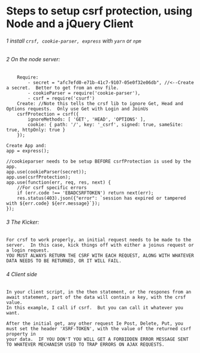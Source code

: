 #  Steps to setup csrf protection, using Node and a jQuery Client

###### 1   install `crsf, cookie-parser, express` with `yarn` or `npm`
###### 2   On the node server:
```
    Require:
        - secret = "afc7efd0-e71b-41c7-9107-05e0f32e06db", //<--Create a secret.  Better to get from an env file.
        - cookieParser = require('cookie-parser'),
        - csrf = require('csurf')
    Create: //Note this tells the crsf lib to ignore Get, Head and Options requests.  Only use Get with Login and JoinUs
    csrfProtection = csrf({
        ignoreMethods: [ 'GET', 'HEAD', 'OPTIONS' ],
        cookie: { path: '/', key: '_csrf', signed: true, sameSite: true, httpOnly: true }
    });
```
    Create App and:
    app = express();

    //cookieparser needs to be setup BEFORE csrfProtection is used by the app.
    app.use(cookieParser(secret));
    app.use(csrfProtection);
    app.use(function(err, req, res, next) {
        //For csrf specific errors
        if (err.code !== 'EBADCSRFTOKEN') return next(err);
        res.status(403).json({"error": `session has expired or tampered with ${err.code} ${err.message}`});
    });

###### 3   The Kicker:
    For crsf to work properly, an initial request needs to be made to the server.  In this case, kick things off with either a joinus request or a login request.
    YOU MUST ALWAYS RETURN THE CSRF WITH EACH REQUEST, ALONG WITH WHATEVER DATA NEEDS TO BE RETURNED, OR IT WILL FAIL.

###### 4   Client side
    In your client script, in the then statement, or the respones from an await statement, part of the data will contain a key, with the crsf value.
    In this example, I call if csrf.  But you can call it whatever you want.

    After the initial get, any other request Ie Post, Delete, Put, you must set the header 'XSRF-TOKEN', with the value of the returned csrf property in 
    your data.  IF YOU DON'T YOU WILL GET A FORBIDDEN ERROR MESSAGE SENT TO WHATEVER MECHANISM USED TO TRAP ERRORS ON AJAX REQUESTS.
    




